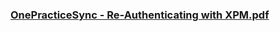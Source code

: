 ### [OnePracticeSync - Re-Authenticating with XPM.pdf](https://github.com/HubOne-Enterprise/hubone-enterprise.github.io/blob/main/docs/OnePracticeSync%20-%20Re-Authenticating%20with%20XPM.pdf) ###